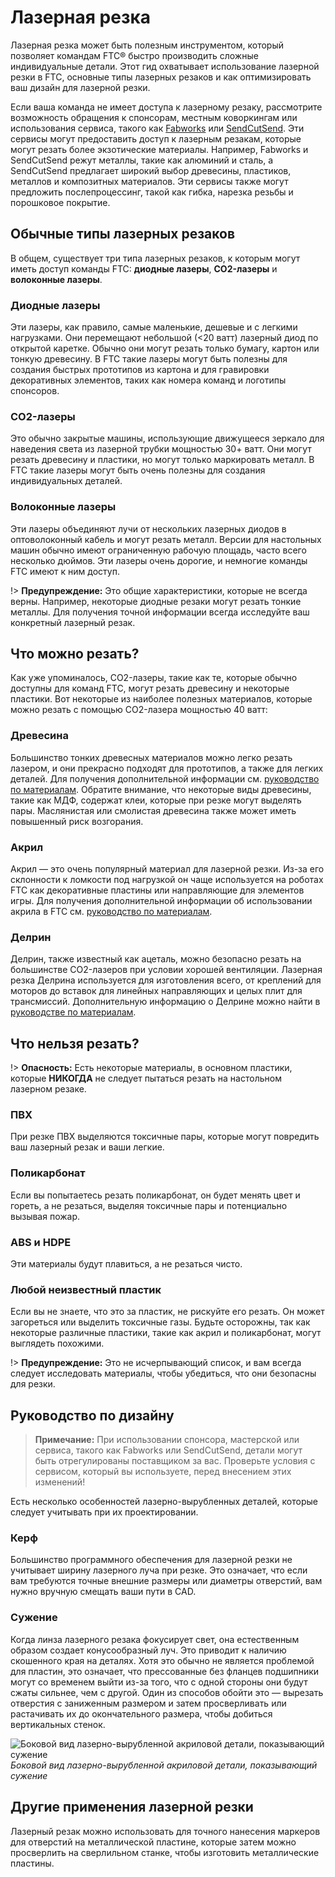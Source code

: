 # Лазерная резка

Лазерная резка может быть полезным инструментом, который позволяет командам FTC® быстро производить сложные индивидуальные детали. Этот гид охватывает использование лазерной резки в FTC, основные типы лазерных резаков и как оптимизировать ваш дизайн для лазерной резки.

Если ваша команда не имеет доступа к лазерному резаку, рассмотрите возможность обращения к спонсорам, местным коворкингам или использования сервиса, такого как [Fabworks](https://www.fabworks.com/) или [SendCutSend](https://sendcutsend.com/). Эти сервисы могут предоставить доступ к лазерным резакам, которые могут резать более экзотические материалы. Например, Fabworks и SendCutSend режут металлы, такие как алюминий и сталь, а SendCutSend предлагает широкий выбор древесины, пластиков, металлов и композитных материалов. Эти сервисы также могут предложить послепроцессинг, такой как гибка, нарезка резьбы и порошковое покрытие.

## Обычные типы лазерных резаков

В общем, существует три типа лазерных резаков, к которым могут иметь доступ команды FTC: **диодные лазеры**, **CO2-лазеры** и **волоконные лазеры**.

### Диодные лазеры

Эти лазеры, как правило, самые маленькие, дешевые и с легкими нагрузками. Они перемещают небольшой (<20 ватт) лазерный диод по открытой каретке. Обычно они могут резать только бумагу, картон или тонкую древесину. В FTC такие лазеры могут быть полезны для создания быстрых прототипов из картона и для гравировки декоративных элементов, таких как номера команд и логотипы спонсоров.

### CO2-лазеры

Это обычно закрытые машины, использующие движущееся зеркало для наведения света из лазерной трубки мощностью 30+ ватт. Они могут резать древесину и пластики, но могут только маркировать металл. В FTC такие лазеры могут быть очень полезны для создания индивидуальных деталей.

### Волоконные лазеры

Эти лазеры объединяют лучи от нескольких лазерных диодов в оптоволоконный кабель и могут резать металл. Версии для настольных машин обычно имеют ограниченную рабочую площадь, часто всего несколько дюймов. Эти лазеры очень дорогие, и немногие команды FTC имеют к ним доступ.

!> **Предупреждение:** Это общие характеристики, которые не всегда верны. Например, некоторые диодные резаки могут резать тонкие металлы. Для получения точной информации всегда исследуйте ваш конкретный лазерный резак.

## Что можно резать?

Как уже упоминалось, CO2-лазеры, такие как те, которые обычно доступны для команд FTC, могут резать древесину и некоторые пластики. Вот некоторые из наиболее полезных материалов, которые можно резать с помощью CO2-лазера мощностью 40 ватт:

### Древесина

Большинство тонких древесных материалов можно легко резать лазером, и они прекрасно подходят для прототипов, а также для легких деталей. Для получения дополнительной информации см. [руководство по материалам](/en/docs/ftc/custom-manufacturing/materials-guide). Обратите внимание, что некоторые виды древесины, такие как МДФ, содержат клеи, которые при резке могут выделять пары. Маслянистая или смолистая древесина также может иметь повышенный риск возгорания.

### Акрил

Акрил — это очень популярный материал для лазерной резки. Из-за его склонности к ломкости под нагрузкой он чаще используется на роботах FTC как декоративные пластины или направляющие для элементов игры. Для получения дополнительной информации об использовании акрила в FTC см. [руководство по материалам](/en/docs/ftc/custom-manufacturing/materials-guide).

### Делрин

Делрин, также известный как ацеталь, можно безопасно резать на большинстве CO2-лазеров при условии хорошей вентиляции. Лазерная резка Делрина используется для изготовления всего, от креплений для моторов до вставок для линейных направляющих и целых плит для трансмиссий. Дополнительную информацию о Делрине можно найти в [руководстве по материалам](/en/docs/ftc/custom-manufacturing/materials-guide).

## Что нельзя резать?

!> **Опасность:** Есть некоторые материалы, в основном пластики, которые **НИКОГДА** не следует пытаться резать на настольном лазерном резаке.

### ПВХ

При резке ПВХ выделяются токсичные пары, которые могут повредить ваш лазерный резак и ваши легкие.

### Поликарбонат

Если вы попытаетесь резать поликарбонат, он будет менять цвет и гореть, а не резаться, выделяя токсичные пары и потенциально вызывая пожар.

### ABS и HDPE

Эти материалы будут плавиться, а не резаться чисто.

### Любой неизвестный пластик

Если вы не знаете, что это за пластик, не рискуйте его резать. Он может загореться или выделить токсичные газы. Будьте осторожны, так как некоторые различные пластики, такие как акрил и поликарбонат, могут выглядеть похожими.

!> **Предупреждение:** Это не исчерпывающий список, и вам всегда следует исследовать материалы, чтобы убедиться, что они безопасны для резки.

## Руководство по дизайну

> **Примечание:** При использовании спонсора, мастерской или сервиса, такого как Fabworks или SendCutSend, детали могут быть отрегулированы поставщиком за вас. Проверьте условия с сервисом, который вы используете, перед внесением этих изменений!

Есть несколько особенностей лазерно-вырубленных деталей, которые следует учитывать при их проектировании.

### Керф

Большинство программного обеспечения для лазерной резки не учитывает ширину лазерного луча при резке. Это означает, что если вам требуются точные внешние размеры или диаметры отверстий, вам нужно вручную смещать ваши пути в CAD.

### Сужение

Когда линза лазерного резака фокусирует свет, она естественным образом создает конусообразный луч. Это приводит к наличию скошенного края на деталях. Хотя это обычно не является проблемой для пластин, это означает, что прессованные без фланцев подшипники могут со временем выйти из-за того, что с одной стороны они будут сжаты сильнее, чем с другой. Один из способов обойти это — вырезать отверстия с заниженным размером и затем просверливать или растачивать их до окончательного размера, чтобы добиться вертикальных стенок.

![Боковой вид лазерно-вырубленной акриловой детали, показывающий сужение](https://dd8f408.webp.ee/taper-example.jpg)  
*Боковой вид лазерно-вырубленной акриловой детали, показывающий сужение*

## Другие применения лазерной резки

Лазерный резак можно использовать для точного нанесения маркеров для отверстий на металлической пластине, которые затем можно просверлить на сверлильном станке, чтобы изготовить металлические пластины.